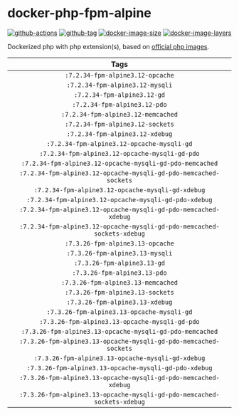 # docker-php-fpm-alpine

[![github-actions](https://github.com/theohbrothers/docker-php-fpm-alpine/workflows/ci-master-pr/badge.svg)](https://github.com/theohbrothers/docker-php-fpm-alpine/actions)
[![github-tag](https://img.shields.io/github/tag/theohbrothers/docker-php-fpm-alpine)](https://github.com/theohbrothers/docker-php-fpm-alpine/releases/)
[![docker-image-size](https://img.shields.io/microbadger/image-size/theohbrothers/docker-php-fpm-alpine/latest)](https://hub.docker.com/r/theohbrothers/docker-php-fpm-alpine)
[![docker-image-layers](https://img.shields.io/microbadger/layers/theohbrothers/docker-php-fpm-alpine/latest)](https://hub.docker.com/r/theohbrothers/docker-php-fpm-alpine)

Dockerized php with php extension(s), based on [official php images](https://hub.docker.com/_/php).

| Tags |
|:-------:|
| `:7.2.34-fpm-alpine3.12-opcache` |
| `:7.2.34-fpm-alpine3.12-mysqli` |
| `:7.2.34-fpm-alpine3.12-gd` |
| `:7.2.34-fpm-alpine3.12-pdo` |
| `:7.2.34-fpm-alpine3.12-memcached` |
| `:7.2.34-fpm-alpine3.12-sockets` |
| `:7.2.34-fpm-alpine3.12-xdebug` |
| `:7.2.34-fpm-alpine3.12-opcache-mysqli-gd` |
| `:7.2.34-fpm-alpine3.12-opcache-mysqli-gd-pdo` |
| `:7.2.34-fpm-alpine3.12-opcache-mysqli-gd-pdo-memcached` |
| `:7.2.34-fpm-alpine3.12-opcache-mysqli-gd-pdo-memcached-sockets` |
| `:7.2.34-fpm-alpine3.12-opcache-mysqli-gd-xdebug` |
| `:7.2.34-fpm-alpine3.12-opcache-mysqli-gd-pdo-xdebug` |
| `:7.2.34-fpm-alpine3.12-opcache-mysqli-gd-pdo-memcached-xdebug` |
| `:7.2.34-fpm-alpine3.12-opcache-mysqli-gd-pdo-memcached-sockets-xdebug` |
| `:7.3.26-fpm-alpine3.13-opcache` |
| `:7.3.26-fpm-alpine3.13-mysqli` |
| `:7.3.26-fpm-alpine3.13-gd` |
| `:7.3.26-fpm-alpine3.13-pdo` |
| `:7.3.26-fpm-alpine3.13-memcached` |
| `:7.3.26-fpm-alpine3.13-sockets` |
| `:7.3.26-fpm-alpine3.13-xdebug` |
| `:7.3.26-fpm-alpine3.13-opcache-mysqli-gd` |
| `:7.3.26-fpm-alpine3.13-opcache-mysqli-gd-pdo` |
| `:7.3.26-fpm-alpine3.13-opcache-mysqli-gd-pdo-memcached` |
| `:7.3.26-fpm-alpine3.13-opcache-mysqli-gd-pdo-memcached-sockets` |
| `:7.3.26-fpm-alpine3.13-opcache-mysqli-gd-xdebug` |
| `:7.3.26-fpm-alpine3.13-opcache-mysqli-gd-pdo-xdebug` |
| `:7.3.26-fpm-alpine3.13-opcache-mysqli-gd-pdo-memcached-xdebug` |
| `:7.3.26-fpm-alpine3.13-opcache-mysqli-gd-pdo-memcached-sockets-xdebug` |
